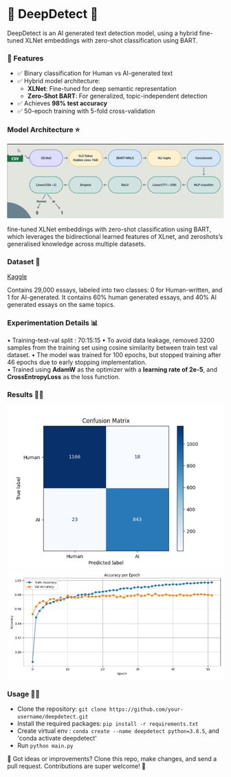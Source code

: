 # 🤖 DeepDetect 🤖

DeepDetect is an AI generated text detection model, using a hybrid fine-tuned XLNet embeddings with zero-shot classification using BART. 

### 📒 Features

- ✅ Binary classification for Human vs AI-generated text
- ✅ Hybrid model architecture:
  - **XLNet**: Fine-tuned for deep semantic representation
  - **Zero-Shot BART**: For generalized, topic-independent detection
- ✅ Achieves **98% test accuracy**
- ✅ 50-epoch training with 5-fold cross-validation

### Model Architecture ⭐

![Model Architecture](images/architecture.png)

fine-tuned XLNet embeddings with zero-shot classification using BART, which leverages the bidirectional learned features of XLnet, and zeroshots’s generalised knowledge across multiple datasets.

### Dataset 📁

[Kaggle](https://www.kaggle.com/datasets/sunilthite/llm-detect-ai-generated-text-dataset) 

Contains 29,000 essays, labeled into two classes: 0 for Human-written, and 1 for AI-generated. It contains 60% human generated essays, and 40% AI generated essays on the same topics.

### Experimentation Details 📊

• Training-test-val split : 70:15:15 
• To avoid data leakage, removed 3200 samples from the training set using cosine similarity between train test val dataset.
• The model was trained for 100 epochs, but stopped training after 46 epochs due to early stopping implementation.  
• Trained using **AdamW** as the optimizer with a **learning rate of 2e-5**, and **CrossEntropyLoss** as the loss function.

### Results 🕵️‍♀️

![Confusion Matrix](images/confusion_matrix.png)
![Train and Val Accuracy curve](images/accuracy_curve.png)

### Usage 🕵️‍♀️

- Clone the repository: `git clone https://github.com/your-username/deepdetect.git`
- Install the required packages: `pip install -r requirements.txt`
- Create virtual env : `conda create --name deepdetect python=3.8.5`, and 'conda activate deepdetect' 
- Run `python main.py`


🙌 Got ideas or improvements? Clone this repo, make changes, and send a pull request. Contributions are super welcome! 💪

